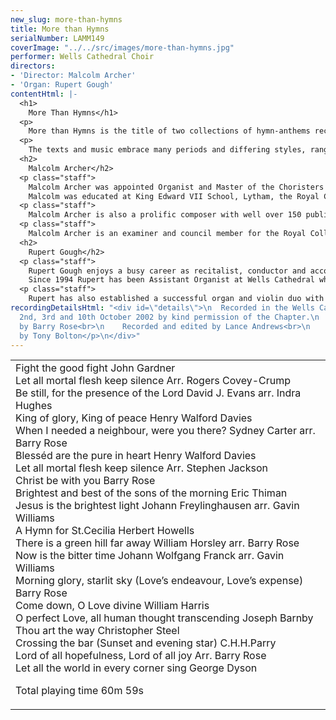 ```yaml
---
new_slug: more-than-hymns
title: More than Hymns
serialNumber: LAMM149
coverImage: "../../src/images/more-than-hymns.jpg"
performer: Wells Cathedral Choir
directors:
- 'Director: Malcolm Archer'
- 'Organ: Rupert Gough'
contentHtml: |-
  <h1>
    More Than Hymns</h1>
  <p>
    More than Hymns is the title of two collections of hymn-anthems recently published by Novello &amp; Co. Ten pieces from each of the two volumes have now been specially recorded for this CD by Wells Cathedral Choir.</p>
  <p>
    The texts and music embrace many periods and differing styles, ranging from the 17th century poetry of George Herbert to the 20th Century hymns and worship-songs of Sydney Carter and David Evans, whilst the music spans a period of four centuries, with several original compositions, together with new realisations and specially commissioned arrangements of well known tunes.</p>
  <h2>
    Malcolm Archer</h2>
  <p class="staff">
    Malcolm Archer was appointed Organist and Master of the Choristers at Wells Cathedral in 1996 where he directs and trains the Cathedral choir for its daily services in the Cathedral, as well as being the Musical Director for Wells Cathedral Oratorio Society. In addition to overseas tours and radio and TV broadcasts he has recorded with the Cathedral Choir a wide range of CDs and the choir now records regularly for several record companies.<br>
    Malcolm was educated at King Edward VII School, Lytham, the Royal College of Music (where he was an RCO scholar) and Jesus College Cambridge where he was organ scholar. He studied the organ with Ralph Downes, Gillian Weir and Nicolas Kynaston, and composition with Herbert Sumsion and Alan Ridout. He continues to study the organ with Daniel Roth in Paris. He has given organ concerts in nine European countries, Canada and the USA. Amongst other notable invitations, he has played for the IAO Congress on more than one occasion and given the Winston Churchill Memorial Concert at Blenheim Palace. He has also recorded for BBC Radio 2 and Radio 3, and played at most principal venues in the UK including Birmingham Town Hall, Fairfield Halls, Croydon, St. David’s Hall, Cardiff, Westminster Cathedral and King’s and St. John’s Colleges, Cambridge. He has recorded six organ CDs in repertoire as varied as J.S.Bach and Olivier Messiaen.</p>
  <p class="staff">
    Malcolm Archer is also a prolific composer with well over 150 published works. His work Three Psalms of David was premiered in Wells Cathedral as part of the Classics West Festival, with the Classics West International Chorus and The Virtuosi of London. He has also written a five movement millennium work for Lichfield Cathedral, called The Coming of the Kingdom. He was commissioned to write works for The Southern Cathedrals’ Festival, the Exeter Festival and the Musica Deo Sacra Festival. He has recently been commissioned to write a work for the 350th Sons of the Clergy Festival in 2004, which is held in St. Paul’s Cathedral. His works receive regular performances on BBC Radio and TV.</p>
  <p class="staff">
    Malcolm Archer is an examiner and council member for the Royal College of Organists and an examiner for the Associated Board of the Royal Schools of Music.</p>
  <h2>
    Rupert Gough</h2>
  <p class="staff">
    Rupert Gough enjoys a busy career as recitalist, conductor and accompanist. He has been involved in some twenty commercial recordings as an organ soloist, accompanist, harpsichordist and conductor on many labels. He won Third Prize in the 2000 St. Albans International Organ Competition and has previously been a finalist in the Royal College of Organists ‘Performer of the year’ competition.<br>
    Since 1994 Rupert has been Assistant Organist at Wells Cathedral where he accompanies and assists in directing the nine sung services every week. He appears regularly with the choir in concerts all over the world, on the radio, television and can be heard on many different recordings. He also teaches organ at Wells Cathedral School where he has prepared a number of pupils for Oxbridge scholarships and study in Conservatoires.</p>
  <p class="staff">
    Rupert has also established a successful organ and violin duo with his wife Rachel. Recent engagements included premiering a new work by Timothy Salter in St. John’s, Smith Square. They are now represented in the USA by<a href="https://web.archive.org/web/20160501124914/http://www.concertartists.com/"> Phillip Truckenbrod Concert Artists.</a></p>
recordingDetailsHtml: "<div id=\"details\">\n  Recorded in the Wells Cathedral on
  2nd, 3rd and 10th October 2002 by kind permission of the Chapter.\n  <p>\t\tProduced
  by Barry Rose<br>\n    Recorded and edited by Lance Andrews<br>\n    Photograph
  by Tony Bolton</p>\n</div>"
---
```


<table class="tracktable">
  <tbody>
    <tr>
      <td class="column1">
        <span class="trackname">Fight the good fight</span><span class="composer"> John Gardner</span><br>
        <span class="trackname"> Let all mortal flesh keep silence</span><span class="composer"> Arr. Rogers Covey-Crump</span><br>
        <span class="trackname"> Be still, for the presence of the Lord </span> <span class="composer">David J. Evans arr. Indra Hughes</span><br>
        <span class="trackname"> King of glory, King of peace </span> <span class="composer">Henry Walford Davies</span><br>
        <span class="trackname"> When I needed a neighbour, were you there?</span><span class="composer"> Sydney Carter arr. Barry Rose</span><br>
        <span class="trackname"> Blesséd are the pure in heart </span> <span class="composer">Henry Walford Davies</span><br>
        <span class="trackname"> Let all mortal flesh keep silence </span> <span class="composer">Arr. Stephen Jackson</span><br>
        <span class="trackname"> Christ be with you </span> <span class="composer">Barry Rose</span><br>
        <span class="trackname"> Brightest and best of the sons of the morning </span> <span class="composer">Eric Thiman</span><br>
        <span class="trackname"> Jesus is the brightest light </span> <span class="composer">Johann Freylinghausen arr. Gavin Williams </span><br>
        <span class="trackname"> A Hymn for St.Cecilia </span> <span class="composer">Herbert Howells</span><br>
        <span class="trackname"> There is a green hill far away </span> <span class="composer">William Horsley arr. Barry Rose</span><br>
        <span class="trackname"> Now is the bitter time </span> <span class="composer">Johann Wolfgang Franck arr. Gavin Williams</span><br>
        <span class="trackname"> Morning glory, starlit sky (Love’s endeavour, Love’s expense) </span> <span class="composer">Barry Rose</span><br>
        <span class="trackname"> Come down, O Love divine </span> <span class="composer">William Harris</span><br>
        <span class="trackname"> O perfect Love, all human thought transcending</span><span class="composer"> Joseph Barnby</span><br>
        <span class="trackname"> Thou art the way </span> <span class="composer">Christopher</span><span class="trackname"> </span> <span class="composer">Steel</span><br>
        <span class="trackname"> Crossing the bar (Sunset and evening star)</span><span class="composer"> C.H.H.Parry</span><br>
        <span class="trackname"> Lord of all hopefulness, Lord of all joy </span> <span class="composer">Arr. Barry Rose</span><br>
        <span class="trackname"> Let all the world in every corner sing </span> <span class="composer">George Dyson</span>
        <p>
          <span id="playingtime">Total playing time 60m 59s</span></p>
      </td>
    </tr>
  </tbody>
</table>
